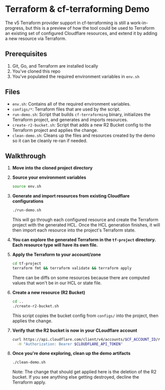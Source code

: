 # Terraform & cf-terraforming Demo

The v5 Terraform provider support in cf-terraforming is still a work-in-progress, but this is a preview of how
the tool could be used to Terraform an existing set of configured Cloudflare resources, and extend
it by adding a new resource via Terraform.

## Prerequisites
1. Git, Go, and Terraform are installed locally
2. You've cloned this repo
3. You've populated the required environment variables in `env.sh`

## Files
- `env.sh`: Contains all of the required environment variables.
- `configs/*`: Terraform files that are used by the script.
- `run-demo.sh`: Script that builds `cf-terraforming` binary, initializes the Terraform project, and generates and imports resources.
- `create-r2-bucket.sh`: Script that adds a new R2 Bucket config to the Terraform project and applies the change. 
- `clean-demo.sh`: Cleans up the files and resources created by the demo so it can be cleanly re-ran if needed.

## Walkthrough
1. **Move into the cloned project directory**
2. **Source your environment variables**

   ```bash
   source env.sh
   ```
3. **Generate and import resources from existing Cloudflare configurations**

   ```bash
   ./run-demo.sh
   ```

   This will go through each configured resource and create the Terraform project with the generated HCL.
   Once the HCL generation finishes, it will then import each resource into the project's Terraform state.
4. **You can explore the generated Terraform in the `tf-project` directory. Each resource type will have its
   own file.**
5. **Apply the Terraform to your account/zone**
   ```bash
   cd tf-project
   terraform fmt && terraform validate && terraform apply
   ```
   There can be diffs on some resources because there are computed values that won't be in our HCL or state file.
6. **Create a new resource (R2 Bucket)**
   ```bash
   cd ..
   ./create-r2-bucket.sh
   ```
   This script copies the bucket config from `configs/` into the project, then applies the change.
7. **Verify that the R2 bucket is now in your CLoudflare account**
   ```bash
   curl https://api.cloudflare.com/client/v4/accounts/$CF_ACCOUNT_ID/r2/buckets/demo-example-bucket \
     -H "Authorization: Bearer $CLOUDFLARE_API_TOKEN"
   ```
8. **Once you're done exploring, clean up the demo artifacts**
   ```bash
   ./clean-demo.sh
   ```
   Note: The change that should get applied here is the deletion of the R2 bucket. If you see anything else getting destroyed, decline the Terraform apply.
